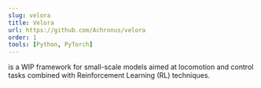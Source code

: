```yaml
---
slug: velora
title: Velora
url: https://github.com/Achronus/velora
order: 1
tools: [Python, PyTorch]
---
```

is a WIP framework for small-scale models aimed at locomotion and control tasks combined with Reinforcement Learning (RL) techniques.
